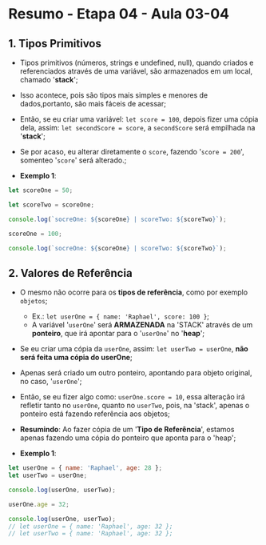 # Resumo - Etapa 04 - Aula 03-04

## 1. Tipos Primitivos

- Tipos primitivos (números, strings e undefined, null), quando criados e referenciados através de uma variável, são armazenados em um local, chamado '**stack**';
- Isso acontece, pois são tipos mais simples e menores de dados,portanto, são mais fáceis de acessar;
- Então, se eu criar uma variável: ``let score = 100``, depois fizer uma cópia dela, assim: ``let secondScore = score``, a ``secondScore`` será empilhada na '**stack**';
- Se por acaso, eu alterar diretamente o ``score``, fazendo '``score = 200``', somenteo '``score``' será alterado.;

- **Exemplo 1**:

~~~javascript
let scoreOne = 50;

let scoreTwo = scoreOne;

console.log(`socreOne: ${scoreOne} | scoreTwo: ${scoreTwo}`);

scoreOne = 100;

console.log(`socreOne: ${scoreOne} | scoreTwo: ${scoreTwo}`);
~~~

## 2. Valores de Referência

- O mesmo não ocorre para os **tipos de referência**, como por exemplo ``objetos``;
    - Ex.: ``let userOne = { name: 'Raphael', score: 100 }``;
    - A variável '``userOne``' será **ARMAZENADA** na 'STACK' através de um **ponteiro**, que irá apontar para o '``userOne``' no '**heap**';

- Se eu criar uma cópia da ``userOne``, assim: ``let userTwo = userOne``, **não será feita uma cópia do userOne**;
- Apenas será criado um outro ponteiro, apontando para objeto original, no caso, '``userOne``';
- Então, se eu fizer algo como: ``userOne.score = 10``, essa alteração irá refletir tanto no ``userOne``, quanto no ``userTwo``, pois, na 'stack', apenas o ponteiro está fazendo referência aos objetos;
- **Resumindo**: Ao fazer cópia de um '**Tipo de Referência**', estamos apenas fazendo uma cópia do ponteiro que aponta para o 'heap';

- **Exemplo 1**:

~~~javascript
let userOne = { name: 'Raphael', age: 28 };
let userTwo = userOne;

console.log(userOne, userTwo);

userOne.age = 32;

console.log(userOne, userTwo);
// let userOne = { name: 'Raphael', age: 32 };
// let userTwo = { name: 'Raphael', age: 32 };
~~~
